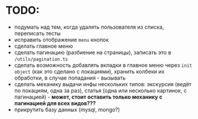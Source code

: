 # TODO:

- подумать над тем, когда удалять пользователя из списка, переписать тесты
- исправить отображение `menu` кнопок
- сделать главное меню
- сделать пагинацию (разбиение на страницы), записать это в `/utils/pagination.ts`
- сделать возможность добавлять вкладки в главное меню через `init object` (как это сделано с локациями), хранить колбеки их обработки, в случае попадания - вызывать
- сделать механику выдачи инфы нескольких типов: экскурсия (ведёт по локациям, одна за раз), статья (одна или несколько картинок, с пагинацией) - **может, стоит оставить только механику с пагинацией для всех видов???**
- прикрутить базу данных (mysql, mongo?)
